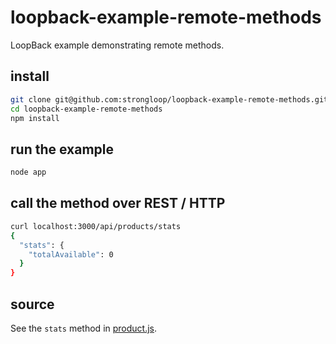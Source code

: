 loopback-example-remote-methods
===============================

LoopBack example demonstrating remote methods.

## install

```sh
git clone git@github.com:strongloop/loopback-example-remote-methods.git
cd loopback-example-remote-methods
npm install
```

## run the example

```sh
node app
```

## call the method over REST / HTTP

```sh
curl localhost:3000/api/products/stats
{
  "stats": {
    "totalAvailable": 0
  }
}
```

## source

See the `stats` method in [product.js](https://github.com/strongloop/loopback-example-remote-methods/blob/master/models/product.js).
